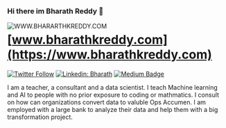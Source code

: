 ### Hi there im Bharath Reddy 👋

<a href="https://www.bharathkreddy.com"><img align="left" src="https://i.imgur.com/axjt3Qe.png" alt="WWW.BHARARTHKREDDY.COM" title="www.bharathkreddy.com"></a>
# [www.bharathkreddy.com](https://www.bharathkreddy.com)

   [![Twitter Follow](https://img.shields.io/twitter/follow/Bharath95440790?label=Bharath&style=social)](https://twitter.com/Bharath95440790)
   [![Linkedin: Bharath](https://img.shields.io/badge/-Bharath%20Reddy-blue?style=flat-square&logo=Linkedin&logoColor=white&link=https://www.linkedin.com/in/bharath-k-reddy/)](https://www.linkedin.com/in/bharath-k-reddy/)
   [![Medium Badge](https://img.shields.io/badge/-Bharath-000000?style=flat&labelColor=000000&logo=Medium&link=https://medium.com/@reddybharath.k)](https://medium.com/@reddybharath.k)

I am a teacher, a consultant and a data scientist. I teach Machine learning and AI to people with no prior exposure to coding or mathmatics. I consult on how can organizations convert data to valuble Ops Accumen. I am employed with a large bank to analyze their data and help them with a big transformation project.
<!--
**bharathkreddy/bharathkreddy** is a ✨ _special_ ✨ repository because its `README.md` (this file) appears on your GitHub profile.

- 🔭 I’m currently working on ... NLP project.
- 🌱 I’m currently learning ... Django
- 👯 I’m looking to collaborate on ... Machine learning Projects
- 🤔 I’m looking for help with ... Deployment of Machine Learning Models.
- 💬 Ask me about ... Anything
- 📫 How to reach me: ... reddybharath.k@gmail.com
- ⚡ Fun fact: ... I write a lot. Check out my blogs on my website.
-->
